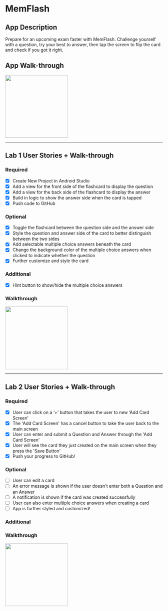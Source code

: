 # MemFlash

## App Description
Prepare for an upcoming exam faster with MemFlash.
Challenge yourself with a question, try your best to answer, then tap the screen to flip the card and check if you got it right.

## App Walk-through
<img src="https://i.imgur.com/W82uZpU.gif" width=200><br>

---

## Lab 1 User Stories + Walk-through
### Required
- [x] Create New Project in Android Studio
- [x] Add a view for the front side of the flashcard to display the question
- [x] Add a view for the back side of the flashcard to display the answer
- [x] Build in logic to show the answer side when the card is tapped
- [x] Push code to GitHub
### Optional
- [x] Toggle the flashcard between the question side and the answer side
- [x] Style the question and answer side of the card to better distinguish between the two sides
- [x] Add selectable multiple choice answers beneath the card
- [x] Change the background color of the multiple choice answers when clicked to indicate whether the question
- [x] Further customize and style the card
### Additional
- [x] Hint button to show/hide the multiple choice answers
### Walkthrough
<img src="https://i.imgur.com/qjYDtMe.gif" width=200><br>

---

## Lab 2 User Stories + Walk-through
### Required
- [x] User can click on a ‘+’ button that takes the user to new ‘Add Card Screen’
- [x] The 'Add Card Screen' has a cancel button to take the user back to the main screen
- [x] User can enter and submit a Question and Answer through the 'Add Card Screen'
- [x] User will see the card they just created on the main screen when they press the 'Save Button'
- [x] Push your progress to GitHub!
### Optional
- [ ] User can edit a card
- [ ] An error message is shown if the user doesn't enter both a Question and an Answer
- [ ] A notification is shown if the card was created successfully
- [ ] User can also enter multiple choice answers when creating a card
- [ ] App is further styled and customized!
### Additional
### Walkthrough
<img src="https://i.imgur.com/W82uZpU.gif" width=200><br>
